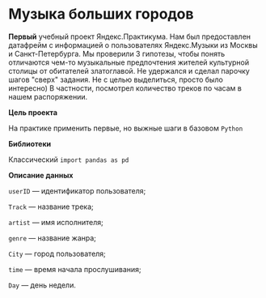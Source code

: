 # Музыка больших городов

**Первый** учебный проект Яндекс.Практикума.
Нам был предоставлен датафрейм с информацией о пользователях Яндекс.Музыки из Москвы и Санкт-Петербурга. 
Мы проверили 3 гипотезы, чтобы понять отличаются чем-то музыкальные предпочтения жителей культурной столицы от обитателей златоглавой.
Не удержался и сделал парочку шагов "сверх" задания. Не с целью выделиться, просто было интересно) В частности, посмотрел количество треков по часам в нашем распоряжении.

**Цель проекта**

На практике применить первые, но выжные шаги в базовом `Python`

**Библиотеки**

Классический `import pandas as pd`

**Описание данных**

`userID` — идентификатор пользователя;

`Track` — название трека;

`artist` — имя исполнителя;

`genre` — название жанра;

`City` — город пользователя;

`time` — время начала прослушивания;

`Day` — день недели.

